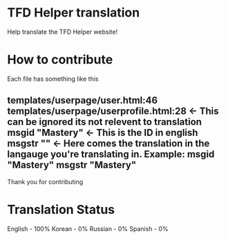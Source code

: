 # TFD Helper translation
Help translate the TFD Helper website!

# How to contribute
Each file has something like this

templates/userpage/user.html:46 templates/userpage/userprofile.html:28 <- This can be ignored its not relevent to translation
msgid "Mastery" <- This is the ID in english
msgstr "" <- Here comes the translation in the langauge you're translating in.
Example:
msgid "Mastery"
msgstr "Mastery"
--
Thank you for contributing

# Translation Status
English - 100%
Korean - 0%
Russian - 0%
Spanish - 0%

